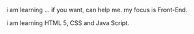 i am learning ... if you  want, can help me.
my focus is Front-End.

i am learning  HTML 5, CSS and Java Script.
